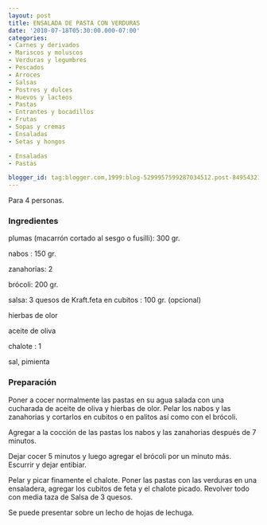 ```yaml
---
layout: post
title: ENSALADA DE PASTA CON VERDURAS
date: '2010-07-18T05:30:00.000-07:00'
categories:
- Carnes y derivados
- Mariscos y moluscos
- Verduras y legumbres
- Pescados
- Arroces
- Salsas
- Postres y dulces
- Huevos y lacteos
- Pastas
- Entrantes y bocadillos
- Frutas
- Sopas y cremas
- Ensaladas
- Setas y hongos

- Ensaladas
- Pastas

blogger_id: tag:blogger.com,1999:blog-5299957599287034512.post-8495432192610990204
---
```


Para 4 personas.

<h3>Ingredientes</h3>

plumas (macarrón cortado al sesgo o fusilli): 300 gr.

nabos : 150 gr.

zanahorias: 2

brócoli: 200 gr.

salsa: 3 quesos de Kraft.feta en cubitos : 100 gr. (opcional)

hierbas de olor

aceite de oliva

chalote : 1

sal, pimienta

<h3>Preparación</h3>

Poner a cocer normalmente las pastas en su agua salada con una cucharada de aceite de oliva y hierbas de olor. Pelar los nabos y las zanahorias y cortarlos en cubitos o en palitos así como con el brócoli.

Agregar a la cocción de las pastas los nabos y las zanahorias después de 7 minutos.

Dejar cocer 5 minutos y luego agregar el brócoli por un minuto más. Escurrir y dejar entibiar.

Pelar y picar finamente el chalote. Poner las pastas con las verduras en una ensaladera, agregar los cubitos de feta y el chalote picado. Revolver todo con media taza de  Salsa  de 3 quesos.

Se  puede presentar sobre un lecho de hojas de lechuga.

